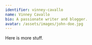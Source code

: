 ```yaml
---
identifier: vinney-cavallo
name: Vinney Cavallo
bio: A passionate writer and blogger.
avatar: /assets/images/john-doe.jpg
---
```


Here is more stuff.
